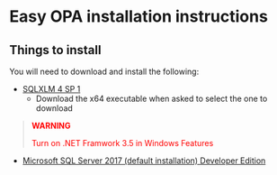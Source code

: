 # Easy OPA installation instructions

## Things to install
You will need to download and install the following:

- [SQLXLM 4 SP 1](https://www.microsoft.com/en-us/download/details.aspx?id=30403)
  - Download the x64 executable when asked to select the one to download

> <p style="color:red;font-weight:bold">WARNING</p>
> <p style="color:red">Turn on .NET Framwork 3.5 in Windows Features</p>

- [Microsoft SQL Server 2017 (default installation) Developer Edition](https://my.visualstudio.com/Downloads?q=SQL%20Server%202017)


